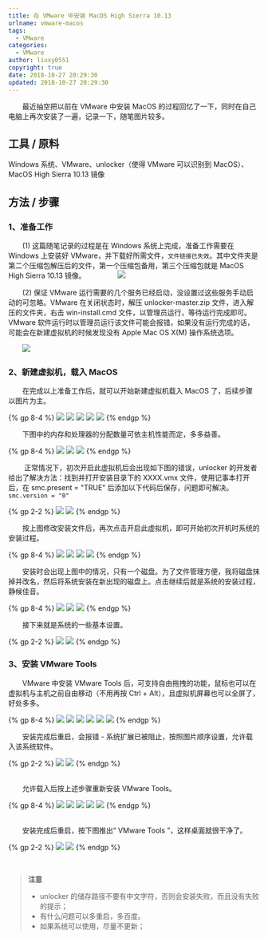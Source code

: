 ```yaml
---
title: 在 VMware 中安装 MacOS High Sierra 10.13
urlname: vmware-macos
tags:
  - VMware
categories:
  - VMware
author: liuxy0551
copyright: true
date: 2018-10-27 20:29:30
updated: 2018-10-27 20:29:30
---
```



&emsp;&emsp;最近抽空把以前在 VMware 中安装 MacOS 的过程回忆了一下，同时在自己电脑上再次安装了一遍，记录一下，随笔图片较多。
<!--more-->


## 工具 / 原料

Windows 系统、VMware、unlocker（使得 VMware 可以识别到 MacOS）、MacOS High Sierra 10.13 镜像


## 方法 / 步骤

### 1、准备工作

　　(1) 这篇随笔记录的过程是在 Windows 系统上完成，准备工作需要在 Windows 上安装好 VMware，并下载好所需文件，`文件链接已失效`。其中文件夹是第二个压缩包解压后的文件，第一个压缩包备用，第三个压缩包就是 MacOS High Sierra 10.13 镜像。
　　
　　![](https://liuxianyu.cn/image-hosting/posts/vmware-macos/36.png)

　　(2) 保证 VMware 运行需要的几个服务已经启动，没设置过这些服务手动启动的可忽略。VMware 在关闭状态时，解压 unlocker-master.zip 文件，进入解压的文件夹，右击 win-install.cmd 文件，以管理员运行，等待运行完成即可。VMware 软件运行时以管理员运行该文件可能会报错，如果没有运行完成的话，可能会在新建虚拟机的时候发现没有 Apple Mac OS X(M) 操作系统选项。

　　![](https://liuxianyu.cn/image-hosting/posts/vmware-macos/1.png)

### 2、新建虚拟机，载入 MacOS

　　在完成以上准备工作后，就可以开始新建虚拟机载入 MacOS 了，后续步骤以图片为主。

{% gp 8-4 %}
![](https://liuxianyu.cn/image-hosting/posts/vmware-macos/2.png)
![](https://liuxianyu.cn/image-hosting/posts/vmware-macos/3.png)
![](https://liuxianyu.cn/image-hosting/posts/vmware-macos/4.png)
![](https://liuxianyu.cn/image-hosting/posts/vmware-macos/5.png)
![](https://liuxianyu.cn/image-hosting/posts/vmware-macos/6.png)
{% endgp %}

　　下图中的内存和处理器的分配数量可依主机性能而定，多多益善。

{% gp 8-4 %}
![](https://liuxianyu.cn/image-hosting/posts/vmware-macos/7.png)
![](https://liuxianyu.cn/image-hosting/posts/vmware-macos/8.png)
![](https://liuxianyu.cn/image-hosting/posts/vmware-macos/9.png)
{% endgp %}

　　    正常情况下，初次开启此虚拟机后会出现如下图的错误，unlocker 的开发者给出了解决方法：找到并打开安装目录下的 XXXX.vmx 文件，使用记事本打开后，在 smc.present = "TRUE" 后添加以下代码后保存，问题即可解决。
    ```
    smc.version = "0"
    ```

{% gp 2-2 %}
![](https://liuxianyu.cn/image-hosting/posts/vmware-macos/10.png)
![](https://liuxianyu.cn/image-hosting/posts/vmware-macos/11.png)
{% endgp %}

　　按上图修改安装文件后，再次点击开启此虚拟机，即可开始初次开机时系统的安装过程。

{% gp 8-4 %}
![](https://liuxianyu.cn/image-hosting/posts/vmware-macos/12.png)
![](https://liuxianyu.cn/image-hosting/posts/vmware-macos/13.png)
![](https://liuxianyu.cn/image-hosting/posts/vmware-macos/14.png)
![](https://liuxianyu.cn/image-hosting/posts/vmware-macos/15.png)
{% endgp %}

　　安装时会出现上图中的情况，只有一个磁盘。为了文件管理方便，我将磁盘抹掉并改名，然后将系统安装在新出现的磁盘上。点击继续后就是系统的安装过程，静候佳音。

{% gp 8-4 %}
![](https://liuxianyu.cn/image-hosting/posts/vmware-macos/16.png)
![](https://liuxianyu.cn/image-hosting/posts/vmware-macos/17.png)
![](https://liuxianyu.cn/image-hosting/posts/vmware-macos/18.png)
{% endgp %}

　　接下来就是系统的一些基本设置。

{% gp 2-2 %}
![](https://liuxianyu.cn/image-hosting/posts/vmware-macos/19.png)
![](https://liuxianyu.cn/image-hosting/posts/vmware-macos/20.png)
{% endgp %}

### 3、安装 VMware Tools

&emsp;&emsp;VMware 中安装 VMware Tools 后，可支持自由拖拽的功能，鼠标也可以在虚拟机与主机之前自由移动（不用再按 Ctrl + Alt），且虚拟机屏幕也可以全屏了，好处多多。

{% gp 8-4 %}
![](https://liuxianyu.cn/image-hosting/posts/vmware-macos/21.png)
![](https://liuxianyu.cn/image-hosting/posts/vmware-macos/22.png)
![](https://liuxianyu.cn/image-hosting/posts/vmware-macos/23.png)
![](https://liuxianyu.cn/image-hosting/posts/vmware-macos/24.png)
![](https://liuxianyu.cn/image-hosting/posts/vmware-macos/25.png)
![](https://liuxianyu.cn/image-hosting/posts/vmware-macos/26.png)
{% endgp %}

　　安装完成后重启，会报错 - 系统扩展已被阻止，按照图片顺序设置，允许载入该系统软件。

{% gp 2-2 %}
![](https://liuxianyu.cn/image-hosting/posts/vmware-macos/27.png)
![](https://liuxianyu.cn/image-hosting/posts/vmware-macos/28.png)
{% endgp %}

<br>
　　允许载入后按上述步骤重新安装 VMware Tools。

{% gp 8-4 %}
![](https://liuxianyu.cn/image-hosting/posts/vmware-macos/29.png)
![](https://liuxianyu.cn/image-hosting/posts/vmware-macos/30.png)
![](https://liuxianyu.cn/image-hosting/posts/vmware-macos/31.png)
![](https://liuxianyu.cn/image-hosting/posts/vmware-macos/32.png)
![](https://liuxianyu.cn/image-hosting/posts/vmware-macos/33.png)
{% endgp %}

<br>
　　安装完成后重启，按下图推出“ VMware Tools ”，这样桌面就很干净了。

{% gp 2-2 %}
![](https://liuxianyu.cn/image-hosting/posts/vmware-macos/34.png)
![](https://liuxianyu.cn/image-hosting/posts/vmware-macos/35.png)
{% endgp %}

<br>

>**注意**
>* unlocker 的储存路径不要有中文字符，否则会安装失败，而且没有失败的提示；
>* 有什么问题可以多重启，多百度。
>* 如果系统可以使用，尽量不更新；

